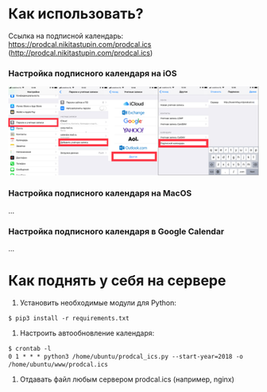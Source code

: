 # Как использовать?
Ссылка на подписной календарь: https://prodcal.nikitastupin.com/prodcal.ics (http://prodcal.nikitastupin.com/prodcal.ics)

### Настройка подписного календаря на iOS
![Шаг 1](doc/iphone-guide.jpg)
### Настройка подписного календаря на MacOS
...
### Настройка подписного календаря в Google Calendar
...

# Как поднять у себя на сервере
1. Установить необходимые модули для Python:
```
$ pip3 install -r requirements.txt
```
1. Настроить автообновление календаря:
```
$ crontab -l
0 1 * * * python3 /home/ubuntu/prodcal_ics.py --start-year=2018 -o /home/ubuntu/www/prodcal.ics
```
1. Отдавать файл любым сервером prodcal.ics (например, nginx)
